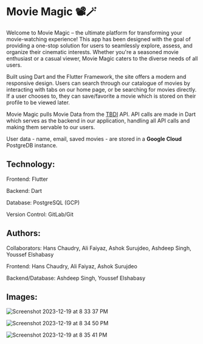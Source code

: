 # Movie Magic 📽🪄

Welcome to Movie Magic – the ultimate platform for transforming your movie-watching experience! This app has been designed with the goal of providing a one-stop solution for users to seamlessly explore, assess, and organize their cinematic interests. Whether you're a seasoned movie enthusiast or a casual viewer, Movie Magic caters to the diverse needs of all users.

Built using Dart and the Flutter Framework, the site offers a modern and responsive design. Users can search through our catalogue of movies by interacting with tabs on our home page, or be searching for movies directly. If a user chooses to, they can save/favorite a movie which is stored on their profile to be viewed later. 

Movie Magic pulls Movie Data from the [TBDI](https://www.themoviedb.org/?language=en-US) API. API calls are made in Dart which serves as the backend in our application, handling all API calls and making them servable to our users. 

User data - name, email, saved movies - are stored in a **Google Cloud** PostgreDB instance. 

## Technology:
Frontend: Flutter

Backend: Dart

Database: PostgreSQL (GCP)

Version Control: GitLab/Git

## Authors: 

Collaborators: Hans Chaudry, Ali Faiyaz, Ashok Surujdeo, Ashdeep Singh, Youssef Elshabasy

Frontend: Hans Chaudry, Ali Faiyaz, Ashok Surujdeo

Backend/Database: Ashdeep Singh, Youssef Elshabasy

## Images: 

![Screenshot 2023-12-19 at 8 33 37 PM](https://github.com/ashdeep-singh02/MovieMagic/assets/71999538/3c4d39b2-d1cc-46c0-9ce7-d20faaa988aa)

![Screenshot 2023-12-19 at 8 34 50 PM](https://github.com/ashdeep-singh02/MovieMagic/assets/71999538/3dca1eb2-0757-4a24-bbd9-2df57566bd03)

![Screenshot 2023-12-19 at 8 35 41 PM](https://github.com/ashdeep-singh02/MovieMagic/assets/71999538/cf43c905-9b18-4b2a-8a35-06d6bc826b7c)



